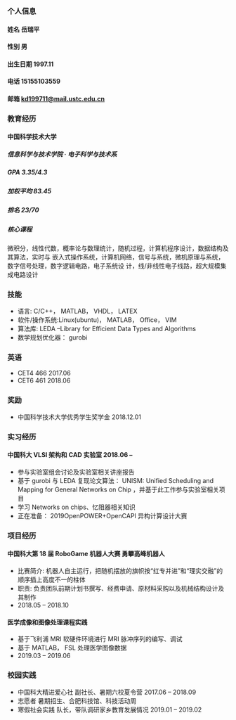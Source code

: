 ### 个人信息
#### 姓名  岳瑞平
#### 性别 男
#### 出生日期  1997.11
#### 电话 15155103559
#### 邮箱 kd199711@mail.ustc.edu.cn
### 教育经历
#### 中国科学技术大学  
##### 信息科学与技术学院 · 电子科学与技术系
##### GPA 3.35/4.3
##### 加权平均 83.45
##### 排名 23/70
##### 核心课程  
微积分，线性代数，概率论与数理统计，随机过程，计算机程序设计，数据结构及其算法，实时与
嵌入式操作系统，计算机网络，信号与系统，微机原理与系统，数字信号处理，数字逻辑电路，电子系统设
计，线/非线性电子线路，超大规模集成电路设计

### 技能
- 语言: C/C++， MATLAB， VHDL， LATEX  
- 软件/操作系统:Linux(ubuntu)， MATLAB， Office， VIM   
- 算法库: LEDA –Library for Efficient Data Types and Algorithms  
- 数学规划优化器： gurobi

### 英语
- CET4 466 2017.06
- CET6 461 2018.06

### 奖励
- 中国科学技术大学优秀学生奖学金 2018.12.01

### 实习经历
#### 中国科大 VLSI 架构和 CAD 实验室 2018.06 –   
- 参与实验室组会讨论及实验室相关讲座报告  
- 基于 gurobi 与 LEDA 复现论文算法： UNISM: Unified Scheduling and Mapping for General Networks on
Chip ，并基于此工作参与实验室相关项目  
- 学习 Networks on chips、忆阻器相关知识  
- 正在准备： 2019OpenPOWER+OpenCAPI 异构计算设计大赛  

### 项目经历   
#### 中国科大第 18 届 RoboGame 机器人大赛 勇攀高峰机器人     
- 比赛简介: 机器人自主运行，把随机摆放的旗帜按“红专并进”和“理实交融”的顺序插上高度不一的柱体  
- 职责: 负责团队前期计划书撰写、经费申请、原材料采购以及机械结构设计及其制作  
- 2018.05 – 2018.10  

#### 医学成像和图像处理课程实践   
- 基于飞利浦 MRI 软硬件环境进行 MRI 脉冲序列的编写、调试   
- 基于 MATLAB， FSL 处理医学图像数据   
- 2019.03 – 2019.06   

### 校园实践   
- 中国科大精进爱心社 副社长、暑期六校夏令营 2017.06 – 2018.09  
- 志愿者 暑期招生、合肥科技馆、科技活动周  
- 寒假社会实践 队长，带队调研家乡教育发展情况 2019.01 – 2019.02  
